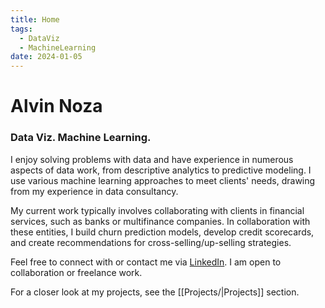 ```yaml
---
title: Home
tags:
  - DataViz
  - MachineLearning
date: 2024-01-05
---
```


# Alvin Noza
### Data Viz. Machine Learning. 

I enjoy solving problems with data and have experience in numerous aspects of data work, from descriptive analytics to predictive modeling. I use various machine learning approaches to meet clients' needs, drawing from my experience in data consultancy.

My current work typically involves collaborating with clients in financial services, such as banks or multifinance companies. In collaboration with these entities, I build churn prediction models, develop credit scorecards, and create recommendations for cross-selling/up-selling strategies.

Feel free to connect with or contact me via [LinkedIn](https://www.linkedin.com/in/alvin-n-802a65226/). I am open to collaboration or freelance work.

For a closer look at my projects, see the [[Projects/|Projects]] section.
